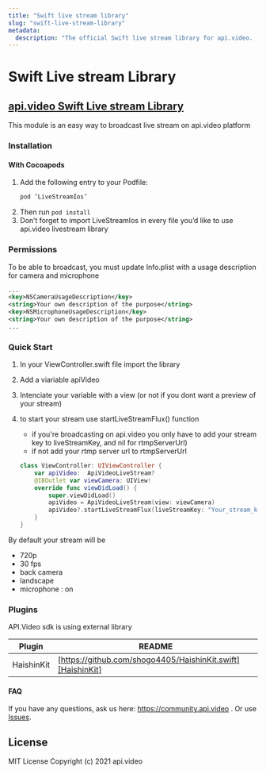 ```yaml
---
title: "Swift live stream library"
slug: "swift-live-stream-library"
metadata: 
  description: "The official Swift live stream library for api.video. [api.video](https://api.video/) is the video infrastructure for product builders. Lightning fast video APIs for integrating, scaling, and managing on-demand & low latency live streaming features in your app."
---
```


Swift Live stream Library
============================

## [api.video Swift Live stream Library](https://github.com/apivideo/LiveStreamIos/blob/master/README.md)

This module is an easy way to broadcast live stream on api.video platform

### Installation

#### With Cocoapods

1. Add the following entry to your Podfile:
   ```swift
   pod ‘LiveStreamIos’
   ```
3. Then run `pod install`
4. Don’t forget to import LiveStreamIos in every file you’d like to use api.video livestream library

### Permissions
To be able to broadcast, you must update Info.plist with a usage description for camera and microphone

```xml
...
<key>NSCameraUsageDescription</key>
<string>Your own description of the purpose</string>
<key>NSMicrophoneUsageDescription</key>
<string>Your own description of the purpose</string>
...
```

### Quick Start
1. In your ViewController.swift file import the library
2. Add a viariable apiVideo
3. Intenciate your variable with a view (or not if you dont want a preview of your stream)
4. to start your stream use startLiveStreamFlux() function
   - if you're broadcasting on api.video you only have to add your stream key to liveStreamKey, and nil for rtmpServerUrl)
   - if not add your rtmp server url to rtmpServerUrl

   ```swift
   class ViewController: UIViewController {
       var apiVideo:  ApiVideoLiveStream?
       @IBOutlet var viewCamera: UIView!
       override func viewDidLoad() {
           super.viewDidLoad()
           apiVideo = ApiVideoLiveStream(view: viewCamera)
           apiVideo?.startLiveStreamFlux(liveStreamKey: "Your_stream_key", rtmpServerUrl: nil)
       }
   }
   ```

By default your stream will be

- 720p
- 30 fps
- back camera
- landscape
- microphone : on

### Plugins

API.Video sdk is using external library

| Plugin | README |
| ------ | ------ |
| HaishinKit | [https://github.com/shogo4405/HaishinKit.swift][HaishinKit] |

#### FAQ
If you have any questions, ask us here:  https://community.api.video .
Or use [Issues].

License
----

MIT License Copyright (c) 2021 api.video


[//]: # (These are reference links used in the body of this note and get stripped out when the markdown processor does its job. There is no need to format nicely because it shouldn't be seen. Thanks SO - http://stackoverflow.com/questions/4823468/store-comments-in-markdown-syntax)

[Issues]: <https://github.com/apivideo/LiveStreamIos/issues>
[HaishinKit]: <https://github.com/shogo4405/HaishinKit.swift>
